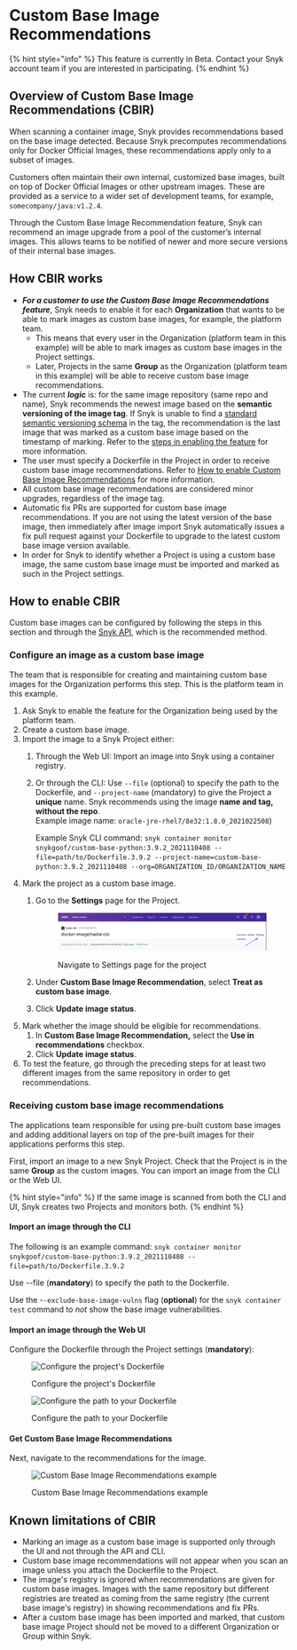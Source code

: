 # Custom Base Image Recommendations

{% hint style="info" %}
This feature is currently in Beta. Contact your Snyk account team if you are interested in participating.
{% endhint %}

## **Overview of Custom Base Image Recommendations (CBIR)**

When scanning a container image, Snyk provides recommendations based on the base image detected. Because Snyk precomputes recommendations only for Docker Official Images, these recommendations apply only to a subset of images.

Customers often maintain their own internal, customized base images, built on top of Docker Official Images or other upstream images. These are provided as a service to a wider set of development teams, for example, `somecompany/java:v1.2.4`.

Through the Custom Base Image Recommendation feature, Snyk can recommend an image upgrade from a pool of the customer’s internal images. This allows teams to be notified of newer and more secure versions of their internal base images.

## How CBIR works

* _**For a customer to use the Custom Base Image Recommendations feature**_, Snyk needs to enable it for each **Organization** that wants to be able to mark images as custom base images, for example, the platform team.
  * This means that every user in the Organization (platform team in this example) will be able to mark images as custom base images in the Project settings.
  * Later, Projects in the same **Group** as the Organization (platform team in this example) will be able to receive custom base image recommendations.
* The current _**logic**_ is: for the same image repository (same repo and name), Snyk recommends the newest image based on the **semantic versioning of the image tag**. If Snyk is unable to find a [standard semantic versioning schema](https://semver.org/) in the tag, the recommendation is the last image that was marked as a custom base image based on the timestamp of marking. Refer to the [steps in enabling the feature](./#how-to-enable-custom-base-image-recommendations) for more information.
* The user must specify a Dockerfile in the Project in order to receive custom base image recommendations. Refer to [How to enable Custom Base Image Recommendations](./#how-to-enable-custom-base-image-recommendations) for more information.
* All custom base image recommendations are considered minor upgrades, regardless of the image tag.
* Automatic fix PRs are supported for custom base image recommendations. If you are not using the latest version of the base image, then immediately after image import Snyk automatically issues a fix pull request against your Dockerfile to upgrade to the latest custom base image version available.
* In order for Snyk to identify whether a Project is using a custom base image, the same custom base image must be imported and marked as such in the Project settings.

## **How to enable CBIR**

Custom base images can be configured by following the steps in this section and through the [Snyk API](https://apidocs.snyk.io/#tag--Custom-Base-Images), which is the recommended method.

### Configure an image as a custom base image

The team that is responsible for creating and maintaining custom base images for the Organization performs this step. This is the platform team in this example.

1. Ask Snyk to enable the feature for the Organization being used by the platform team.
2. Create a custom base image.
3. Import the image to a Snyk Project either:
   1. Through the Web UI: Import an image into Snyk using a container registry.
   2.  Or through the CLI: Use `--file` (optional) to specify the path to the Dockerfile, and `--project-name` (mandatory) to give the Project a **unique** name. Snyk recommends using the image **name and tag, without the repo**.\
       Example image name: `oracle-jre-rhel7/8e32:1.8.0_2021022508`)

       Example Snyk CLI command: `snyk container monitor snykgoof/custom-base-python:3.9.2_2021110408 --file=path/to/Dockerfile.3.9.2 --project-name=custom-base-python:3.9.2_2021110408 --org=ORGANIZATION_ID/ORGANIZATION_NAME`
4. Mark the project as a custom base image.
   1.  Go to the **Settings** page for the Project.

       <figure><img src="../../../../.gitbook/assets/image (188) (1) (1) (1).png" alt="Navigate to Settings page for the project"><figcaption><p>Navigate to Settings page for the project</p></figcaption></figure>
   2. Under **Custom Base Image Recommendation**, select **Treat as custom base image**.
   3. Click **Update image status**.
5. Mark whether the image should be eligible for recommendations.
   1. In **Custom Base Image Recommendation,** select the **Use in recommendations** checkbox.
   2. Click **Update image status**.
6. To test the feature, go through the preceding steps for at least two different images from the same repository in order to get recommendations.

### Receiving custom base image recommendations

The applications team responsible for using pre-built custom base images and adding additional layers on top of the pre-built images for their applications performs this step.

First, import an image to a new Snyk Project. Check that the Project is in the same **Group** as the custom images. You can import an image from the CLI or the Web UI.

{% hint style="info" %}
If the same image is scanned from both the CLI and UI, Snyk creates two Projects and monitors both.
{% endhint %}

#### Import an image through the CLI

The following is an example command: `snyk container monitor snykgoof/custom-base-python:3.9.2_2021110408 --file=path/to/Dockerfile.3.9.2`

Use --file (**mandatory**) to specify the path to the Dockerfile.

Use the -`-exclude-base-image-vulns` flag (**optional**) for the `snyk container test` command to _not_ show the base image vulnerabilities.

#### Import an image through the Web UI

Configure the Dockerfile through the Project settings (**mandatory**):

<figure><img src="https://lh5.googleusercontent.com/tPfU1mB9wZ-eSLTXHh5lRG58zh5xsnoTggeQ1xA7s7yShWoIZm4rfy4_qoE-aFGr4wYucMJrUebsmwri4Ba8B4bHZ5Nd4ax_qvv5vxdIJZbNAdH3JGI_uwhALj7U99bOS57s3xPI" alt="Configure the project&#x27;s Dockerfile"><figcaption><p>Configure the project's Dockerfile</p></figcaption></figure>

<figure><img src="https://lh5.googleusercontent.com/4cyspvfpv1ZA-4rmhU7DzngLigf8c6rgEu5d7wHiiy7QMbIHy8Qw6qqS0VLEAEYpAfBADISvvQAyCkGqeoBgKxexDxzVPBJvNzB44MSvBzGlPd0NNuWrZyv_73NggOYlSjZCER0z" alt="Configure the path to your Dockerfile"><figcaption><p>Configure the path to your Dockerfile</p></figcaption></figure>

#### Get Custom Base Image Recommendations

Next, navigate to the recommendations for the image.

<figure><img src="https://lh5.googleusercontent.com/G--7GkeQ6i0bwTWE1tdC_Gg5d727JdQQfclEQ1n2opt5vtRDjT2FBChFpSZBD9V1TleoLigSzhtEERg4tfVI6yIua5Q5nGeNycmR93BYCG1DsiREvhNWKtFdZ4imJZvC1ypmDKOI" alt="Custom Base Image Recommendations example"><figcaption><p>Custom Base Image Recommendations example</p></figcaption></figure>

## Known limitations of CBIR

* Marking an image as a custom base image is supported only through the UI and not through the API and CLI.
* Custom base image recommendations will not appear when you scan an image unless you attach the Dockerfile to the Project.
* The image's registry is ignored when recommendations are given for custom base images. Images with the same repository but different registries are treated as coming from the same registry (the current base image's registry) in showing recommendations and fix PRs.
* After a custom base image has been imported and marked, that custom base image Project should not be moved to a different Organization or Group within Snyk.

##
